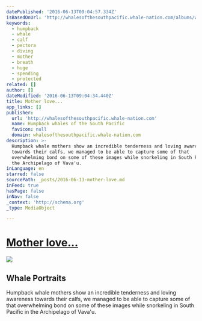 ```yaml
---
datePublished: '2016-06-13T09:04:57.334Z'
isBasedOnUrl: 'http://whalesofthesouthpacific.whale-nation.com/albums/whale-portraits/'
keywords:
  - humpback
  - whale
  - calf
  - pectora
  - diving
  - mother
  - breath
  - huge
  - spending
  - protected
related: []
author: []
dateModified: '2016-06-13T09:04:34.440Z'
title: Mother love...
app_links: []
publisher:
  url: 'http://whalesofthesouthpacific.whale-nation.com'
  name: Humpback whales of the South Pacific
  favicon: null
  domain: whalesofthesouthpacific.whale-nation.com
description: >-
  Humpback whale mothers show an incredible tenderness and loving awareness
  towards their calfs, we managed to be able to capture some of that
  overwhelming bond on some of these images while snorkeling in South Pacific in
  the Archipelago of Vava'u.
inLanguage: en
starred: false
sourcePath: _posts/2016-06-13-mother-love.md
inFeed: true
hasPage: false
inNav: false
_context: 'http://schema.org'
_type: MediaObject

---
```

# **[Mother love...][0]**

<article style=""><img src="https://s3-us-west-2.amazonaws.com/the-grid-img/p/6280003359ddd088158947568a6c2a11d6ea1281.jpg" /><h1>Whale Portraits</h1><p>Humpback whale mothers show an incredible tenderness and loving awareness towards their calfs, we managed to be able to capture some of that overwhelming bond on some of these images while snorkeling in South Pacific in the Archipelago of Vava'u.</p></article>



[0]: http://whalesofthesouthpacific.whale-nation.com/albums/whale-portraits/content/mother-love-2/ "Mother love..."